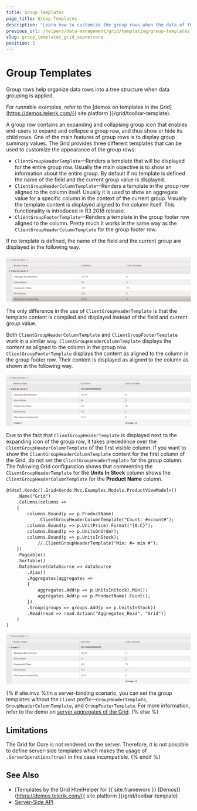 ```yaml
---
title: Group Templates
page_title: Group Templates
description: "Learn how to customize the group rows when the data of the Telerik UI Grid for ASP.NET MVC is grouped."
previous_url: /helpers/data-management/grid/templating/group-templates
slug: group_templates_grid_aspnetcore
position: 5
---
```


# Group Templates

Group rows help organize data rows into a tree structure when data grouping is applied.

For runnable examples, refer to the [demos on templates in the Grid](https://demos.telerik.com/{{ site.platform }}/grid/toolbar-template).

A group row contains an expanding and collapsing group icon that enables end-users to expand and collapse a group row, and thus show or hide its child rows. One of the main features of group rows is to display group summary values. The Grid provides three different templates that can be used to customize the appearance of the group rows:

- `ClientGroupHeaderTemplate`&mdash;Renders a template that will be displayed for the entire group row. Usually the main objective is to show an information about the entire group. By default if no template is defined the name of the field and the current group value is displayed.
- `ClientGroupHeaderColumnTemplate`&mdash;Renders a template in the group row aligned to the column itself. Usually it is used to show an aggregate value for a specific column in the context of the current group. Visually the template content is displayed aligned to the column itself. This functionality is introduced in R3 2018 release.
- `ClientGroupFooterTemplate`&mdash;Renders a template in the group footer row aligned to the column. Pretty much it works in the same way as the `ClientGroupHeaderColumnTemplate` for the group footer row.

If no template is defined, the name of the field and the current group are displayed in the following way.

![A Grid with no group templates](../images/grid-no-group-header-template.png)

The only difference in the use of `ClientGroupHeaderTemplate` is that the template content is compiled and displayed instead of the field and current group value.

Both `ClientGroupHeaderColumnTemplate` and `ClientGroupFooterTemplate` work in a similar way. `ClientGroupHeaderColumnTemplate` displays the content as aligned to the column in the group row. `ClientGroupFooterTemplate` displays the content as aligned to the column in the group footer row. Their content is displayed as aligned to the column as shown in the following way.

![A Grid with GroupHeaderColumnTemplate and GroupFooterTemplate applied](../images/grid-group-header-column-template.png)

Due to the fact that `ClientGroupHeaderTemplate` is displayed next to the expanding icon of the group row, it takes precedence over the `ClientGroupHeaderColumnTemplate` of the first visible column. If you want to show the `ClientGroupHeaderColumnTemplate` content for the first column of the Grid, do not set the `ClientGroupHeaderTemplate` for the group column. The following Grid configuration shows that commenting the `ClientGroupHeaderTemplate` for the **Units In Stock** column shows the `ClientGroupHeaderColumnTemplate` for the **Product Name** column.

```
@(Html.Kendo().Grid<Kendo.Mvc.Examples.Models.ProductViewModel>()
    .Name("Grid")
    .Columns(columns =>
    {
        columns.Bound(p => p.ProductName)
            .ClientGroupHeaderColumnTemplate("Count: #=count#");
        columns.Bound(p => p.UnitPrice).Format("{0:C}");
        columns.Bound(p => p.UnitsOnOrder);
        columns.Bound(p => p.UnitsInStock);
            //.ClientGroupHeaderTemplate("Min: #= min #");
    })
    .Pageable()
    .Sortable()
    .DataSource(dataSource => dataSource
        .Ajax()
        .Aggregates(aggregates =>
        {
            aggregates.Add(p => p.UnitsInStock).Min();
            aggregates.Add(p => p.ProductName).Count();
        })
        .Group(groups => groups.Add(p => p.UnitsInStock))
        .Read(read => read.Action("Aggregates_Read", "Grid"))
    )
)
```

![A Grid with GroupHeaderColumnTemplate for first column applied and no GroupHeaderTemplate](../images/grid-group-header-column-template-first-column.png)

{% if site.mvc %}In a server-binding scenario, you can set the group templates without the `Client` prefix&mdash;`GroupHeaderTemplate`, `GroupHeaderColumnTemplate`, and `GroupFooterTemplate`. For more information, refer to the demo on [server aggregates of the Grid](https://demos.telerik.com/aspnet-mvc/grid/serveraggregates).
{% else %}
## Limitations

Тhe Grid for Core is not rendered on the server. Therefore, it is not possible to define server-side templates which makes the usage of `.ServerOperations(true)` in this case incompatible.
{% endif %}

## See Also

* [Templates by the Grid HtmlHelper for {{ site.framework }} (Demos)](https://demos.telerik.com/{{ site.platform }}/grid/toolbar-template)
* [Server-Side API](/api/grid)

